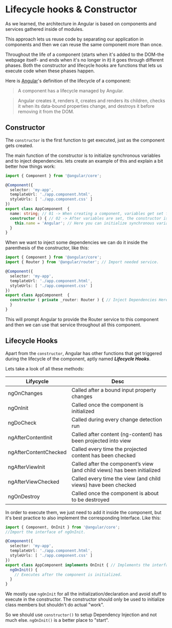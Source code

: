 # Lifecycle hooks & Constructor
As we learned, the architecture in Angular is based on components and services gathered inside of modules.

This approach lets us reuse code by separating our application in components and then we can reuse the same component more than once.

Throughout the life of a component (starts when it's added to the DOM-the webpage itself- and ends when it's no longer in it) it goes through different phases. Both the constructor and lifecycle hooks are functions that lets us execute code when these phases happen.

Here is [Angular](https://angular.io/guide/lifecycle-hooks#lifecycle-hooks)'s definition of the lifecycle of a component:
> A component has a lifecycle managed by Angular.

>Angular creates it, renders it, creates and renders its children, checks it when its data-bound properties change, and destroys it before removing it from the DOM.

## Constructor
The `constructor` is the first function to get executed, just as the component gets created.

The main function of the constructor is to initialize synchronous variables and to inject dependencies. lets create an example of this and explain a bit better how things work:

```ts
import { Component } from '@angular/core';

@Component({
  selector: 'my-app',
  templateUrl: './app.component.html',
  styleUrls: [ './app.component.css' ]
})
export class AppComponent  {
  name: string; // 01 -> When creating a component, variables get set first.
  constructor () { // 02 -> After variables are set, the constructor is called.
    this.name = 'Angular'; // Here you can initialize synchronous variables.
  }
}
```
When we want to inject some dependencies we can do it inside the parenthesis of the constructor, like this:
```ts
import { Component } from '@angular/core';
import { Router } from '@angular/router'; // Import needed service.

@Component({
  selector: 'my-app',
  templateUrl: './app.component.html',
  styleUrls: [ './app.component.css' ]
})
export class AppComponent  {
  constructor ( private _router: Router ) { // Inject Dependencies Here.
  }
}
```
This will prompt Angular to provide the Router service to this component and then we can use that service throughout all this component.
## Lifecycle Hooks
Apart from the `constructor`, Angular has other functions that get triggered during the lifecycle of the component, aptly named ***Lifecycle Hooks***.

Lets take a look of all these methods:

| Lifycycle             | Desc                                                                     |
| --------------------- | ------------------------------------------------------------------------ |
| ngOnChanges           | Called after a bound input property changes                              |
| ngOnInit              | Called once the component is initialized                                 |
| ngDoCheck             | Called during every change detection run                                 |
| ngAfterContentInit    | Called after content (ng-content) has been projected into view           |
| ngAfterContentChecked | Called every time the projected content has been checked                 |
| ngAfterViewInit       | Called after the component’s view (and child views) has been initialized |
| ngAfterViewChecked    | Called every time the view (and child views) have been checked           |
| ngOnDestroy           | Called once the component is about to be destroyed                       |

In order to execute them, we just need to add it inside the component, but it's best practice to also implement the corresponding Interface. Like this:

```ts
import { Component, OnInit } from '@angular/core';
//Import the interface of ngOnInit.

@Component({
  selector: 'my-app',
  templateUrl: './app.component.html',
  styleUrls: [ './app.component.css' ]
})
export class AppComponent implements OnInit { // Implements the interface.
  ngOnInit() {
    // Executes after the component is initialized.
  }
}
```

We mostly use `ngOnInit` for all the initialization/declaration and avoid stuff to execute in the constructor. The constructor should only be used to initialize class members but shouldn't do actual "work".

So we should use `constructor()` to setup Dependency Injection and not much else. `ngOnInit()` is a better place to "start".
